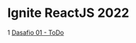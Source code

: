 # Ignite ReactJS 2022

1 [Dasafio 01 - ToDo](https://github.com/tonoliveira96/ignite-trilha-reactjs/tree/main/fundamentos-reactjs/desafio-01)